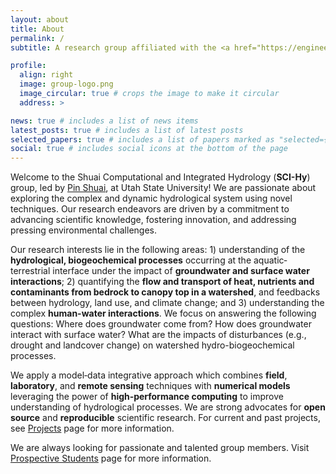 ```yaml
---
layout: about
title: About
permalink: /
subtitle: A research group affiliated with the <a href="https://engineering.usu.edu/cee">Department of Civil and Environmental Engineering</a> and <a href="https://uwrl.usu.edu">Utah Water Resources Laboratory</a> at <a href="https://www.usu.edu">Utah State University</a> 

profile:
  align: right
  image: group-logo.png
  image_circular: true # crops the image to make it circular
  address: >

news: true # includes a list of news items
latest_posts: true # includes a list of latest posts
selected_papers: true # includes a list of papers marked as "selected={true}"
social: true # includes social icons at the bottom of the page
---
```


Welcome to the Shuai Computational and Integrated Hydrology (**SCI-Hy**) group, led by [Pin Shuai](/members/Pin_Shuai), at Utah State University! We are passionate about exploring the complex and dynamic hydrological system using novel techniques. Our research endeavors are driven by a commitment to advancing scientific knowledge, fostering innovation, and addressing pressing environmental challenges. 

Our research interests lie in the following areas: 1) understanding of the **hydrological, biogeochemical processes** occurring at the aquatic‐terrestrial interface under the impact of **groundwater and surface water interactions**; 2) quantifying the **flow and transport of heat, nutrients and contaminants from bedrock to canopy top in a watershed**, and feedbacks between hydrology, land use, and climate change; and 3) understanding the complex **human-water interactions**. We focus on answering the following questions: Where does groundwater come from? How does groundwater interact with surface water? What are the impacts of disturbances (e.g., drought and landcover change) on watershed hydro-biogeochemical processes.

We apply a model‐data integrative approach which combines **field**, **laboratory**, and **remote sensing** techniques with **numerical models** leveraging the power of **high‐performance computing** to improve understanding of hydrological processes. We are strong advocates for **open source** and **reproducible** scientific research. For current and past projects, see [Projects](/projects) page for more information.

We are always looking for passionate and talented group members. Visit [Prospective Students](/prospective_students) page for more information.

